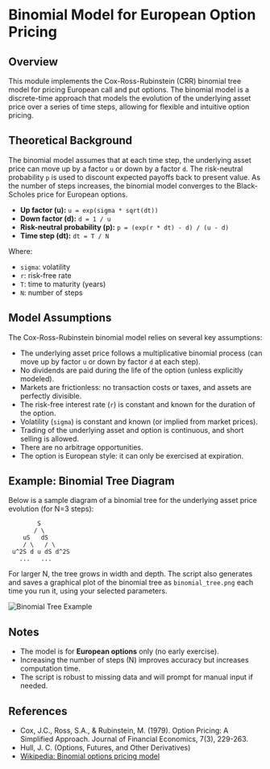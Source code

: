 # Binomial Model for European Option Pricing

## Overview
This module implements the Cox-Ross-Rubinstein (CRR) binomial tree model for pricing European call and put options. The binomial model is a discrete-time approach that models the evolution of the underlying asset price over a series of time steps, allowing for flexible and intuitive option pricing.


## Theoretical Background
The binomial model assumes that at each time step, the underlying asset price can move up by a factor `u` or down by a factor `d`. The risk-neutral probability `p` is used to discount expected payoffs back to present value. As the number of steps increases, the binomial model converges to the Black-Scholes price for European options.

- **Up factor (u):** `u = exp(sigma * sqrt(dt))`
- **Down factor (d):** `d = 1 / u`
- **Risk-neutral probability (p):** `p = (exp(r * dt) - d) / (u - d)`
- **Time step (dt):** `dt = T / N`

Where:
- `sigma`: volatility
- `r`: risk-free rate
- `T`: time to maturity (years)
- `N`: number of steps

## Model Assumptions
The Cox-Ross-Rubinstein binomial model relies on several key assumptions:

- The underlying asset price follows a multiplicative binomial process (can move up by factor `u` or down by factor `d` at each step).
- No dividends are paid during the life of the option (unless explicitly modeled).
- Markets are frictionless: no transaction costs or taxes, and assets are perfectly divisible.
- The risk-free interest rate (`r`) is constant and known for the duration of the option.
- Volatility (`sigma`) is constant and known (or implied from market prices).
- Trading of the underlying asset and option is continuous, and short selling is allowed.
- There are no arbitrage opportunities.
- The option is European style: it can only be exercised at expiration.

## Example: Binomial Tree Diagram
Below is a sample diagram of a binomial tree for the underlying asset price evolution (for N=3 steps):

```
        S
       / \
    uS   dS
    / \   / \
 u^2S d u dS d^2S
   ...   ...
```

For larger N, the tree grows in width and depth. The script also generates and saves a graphical plot of the binomial tree as `binomial_tree.png` each time you run it, using your selected parameters.

![Binomial Tree Example](binomial_tree.png)

## Notes
- The model is for **European options** only (no early exercise).
- Increasing the number of steps (N) improves accuracy but increases computation time.
- The script is robust to missing data and will prompt for manual input if needed.

## References
- Cox, J.C., Ross, S.A., & Rubinstein, M. (1979). Option Pricing: A Simplified Approach. Journal of Financial Economics, 7(3), 229-263.
- Hull, J. C. (Options, Futures, and Other Derivatives)
- [Wikipedia: Binomial options pricing model](https://en.wikipedia.org/wiki/Binomial_options_pricing_model)

